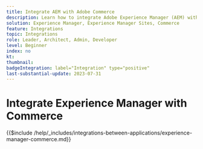 ```yaml
---
title: Integrate AEM with Adobe Commerce 
description: Learn how to integrate Adobe Experience Manager (AEM) with Adobe Commerce.
solution: Experience Manager, Experience Manager Sites, Commerce
feature: Integrations
topic: Integrations
role: Leader, Architect, Admin, Developer
level: Beginner
index: no
kt:
thumbnail:
badgeIntegration: label="Integration" type="positive"
last-substantial-update: 2023-07-31
---
```


# Integrate Experience Manager with Commerce

{{$include /help/_includes/integrations-between-applications/experience-manager-commerce.md}}
